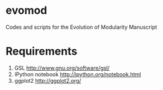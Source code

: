 evomod
======

Codes and scripts for the Evolution of Modularity Manuscript

Requirements
============

1. GSL http://www.gnu.org/software/gsl/
2. IPython notebook http://ipython.org/notebook.html
3. ggplot2 http://ggplot2.org/
